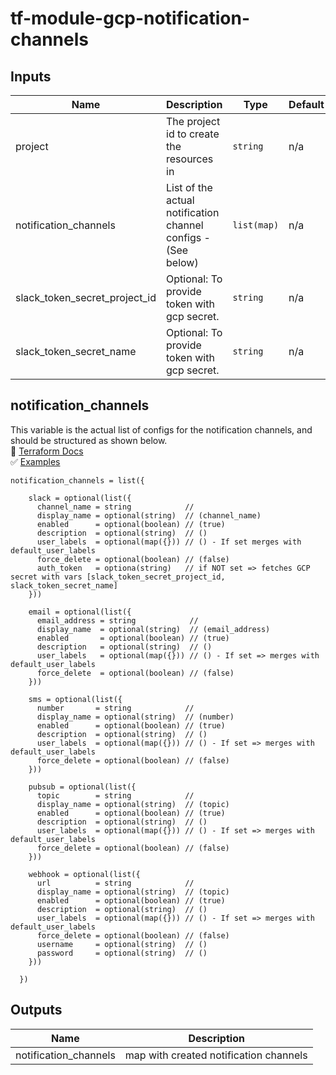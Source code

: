 # tf-module-gcp-notification-channels

## Inputs

| Name                          | Description                                 | Type        | Default | Required |
| ----------------------------- | ------------------------------------------- | ----------- | ------- | :------: |
| project                       | The project id to create the resources in   | `string`    | n/a     | __yes__  |
| notification_channels         | List of the actual notification channel configs - (See below)                                | `list(map)` | n/a     | __yes__  |
| slack_token_secret_project_id | Optional: To provide token with gcp secret. | `string`    | n/a     |    no    |
| slack_token_secret_name       | Optional: To provide token with gcp secret. | `string`    | n/a     |    no    |

## notification_channels

This variable is the actual list of configs for the notification channels, and should be structured as shown below. \
📖 [Terraform Docs](https://registry.terraform.io/providers/hashicorp/google/4.47.0/docs/resources/monitoring_uptime_check_config) \
✅ [Examples](./examples/)

```hcl
notification_channels = list({

    slack = optional(list({
      channel_name = string            // 
      display_name = optional(string)  // (channel_name)
      enabled      = optional(boolean) // (true)
      description  = optional(string)  // ()
      user_labels  = optional(map({})) // () - If set merges with default_user_labels
      force_delete = optional(boolean) // (false) 
      auth_token   = optiona(string)   // if NOT set => fetches GCP secret with vars [slack_token_secret_project_id, slack_token_secret_name]
    }))

    email = optional(list({
      email_address = string            // 
      display_name  = optional(string)  // (email_address)
      enabled       = optional(boolean) // (true)
      description   = optional(string)  // ()
      user_labels   = optional(map({})) // () - If set => merges with default_user_labels
      force_delete  = optional(boolean) // (false) 
    }))

    sms = optional(list({
      number       = string            // 
      display_name = optional(string)  // (number)
      enabled      = optional(boolean) // (true)
      description  = optional(string)  // ()
      user_labels  = optional(map({})) // () - If set => merges with default_user_labels
      force_delete = optional(boolean) // (false) 
    }))

    pubsub = optional(list({
      topic        = string            // 
      display_name = optional(string)  // (topic)
      enabled      = optional(boolean) // (true)
      description  = optional(string)  // ()
      user_labels  = optional(map({})) // () - If set => merges with default_user_labels
      force_delete = optional(boolean) // (false) 
    }))

    webhook = optional(list({
      url          = string            // 
      display_name = optional(string)  // (topic)
      enabled      = optional(boolean) // (true)
      description  = optional(string)  // ()
      user_labels  = optional(map({})) // () - If set => merges with default_user_labels
      force_delete = optional(boolean) // (false) 
      username     = optional(string)  // () 
      password     = optional(string)  // () 
    }))

  })
```

## Outputs

| Name                   | Description                            |
| ---------------------- | -------------------------------------- |
| notification\_channels | map with created notification channels |
